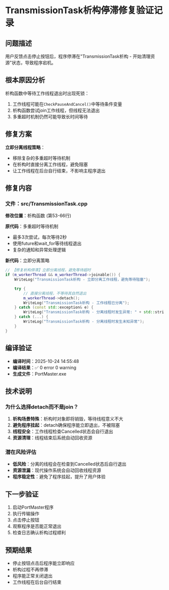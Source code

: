 # TransmissionTask析构停滞修复验证记录

## 问题描述
用户反馈点击停止按钮后，程序停滞在"TransmissionTask析构 - 开始清理资源"状态，导致程序宕机。

## 根本原因分析
析构函数中等待工作线程退出时出现死锁：
1. 工作线程可能在`CheckPauseAndCancel()`中等待条件变量
2. 析构函数尝试join工作线程，但线程无法退出
3. 多重超时机制仍然可能导致长时间等待

## 修复方案
**立即分离线程策略**：
- 移除复杂的多重超时等待机制
- 在析构时直接分离工作线程，避免阻塞
- 让工作线程在后台自行结束，不影响主程序退出

## 修复内容
### 文件：src/TransmissionTask.cpp
**修改位置**：析构函数 (第53-66行)

**原代码**：多重超时等待机制
- 最多3次尝试，每次等待2秒
- 使用future和wait_for等待线程退出
- 复杂的通知和异常处理逻辑

**新代码**：立即分离策略
```cpp
// 【修复析构停滞】立即分离线程，避免等待超时
if (m_workerThread && m_workerThread->joinable()) {
    WriteLog("TransmissionTask析构 - 立即分离工作线程，避免等待阻塞");

    try {
        // 直接分离线程，不等待其自然退出
        m_workerThread->detach();
        WriteLog("TransmissionTask析构 - 工作线程已分离");
    } catch (const std::exception& e) {
        WriteLog("TransmissionTask析构 - 分离线程时发生异常: " + std::string(e.what()));
    } catch (...) {
        WriteLog("TransmissionTask析构 - 分离线程时发生未知异常");
    }
}
```

## 编译验证
- **编译时间**：2025-10-24 14:55:48
- **编译结果**：✅ 0 error 0 warning
- **生成文件**：PortMaster.exe

## 技术说明
### 为什么选择detach而不是join？
1. **析构场景特殊**：析构时对象即将销毁，等待线程意义不大
2. **避免程序挂起**：detach确保程序能立即退出，不被阻塞
3. **线程安全**：工作线程检查Cancelled状态会自行退出
4. **资源清理**：线程结束后系统自动回收资源

### 潜在风险评估
- **低风险**：分离的线程会在检查到Cancelled状态后自行退出
- **资源泄漏**：现代操作系统会自动回收线程资源
- **程序稳定性**：避免了程序挂起，提升了用户体验

## 下一步验证
1. 启动PortMaster程序
2. 执行传输操作
3. 点击停止按钮
4. 观察程序是否能正常退出
5. 检查日志确认析构过程顺利

## 预期结果
- 停止按钮点击后程序能立即响应
- 析构过程不再停滞
- 程序能正常关闭退出
- 工作线程在后台自行结束
